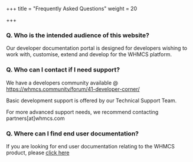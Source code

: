 +++
title = "Frequently Asked Questions"
weight = 20

+++

### Q. Who is the intended audience of this website?

Our developer documentation portal is designed for developers wishing to work with, customise, extend and develop for the WHMCS platform.

### Q. Who can I contact if I need support?

We have a developers community available @ https://whmcs.community/forum/41-developer-corner/

Basic development support is offered by our Technical Support Team.

For more advanced support needs, we recommend contacting partners[at]whmcs.com

### Q. Where can I find end user documentation?

If you are looking for end user documentation relating to the WHMCS product, please [click here](http://docs.whmcs.com/)
